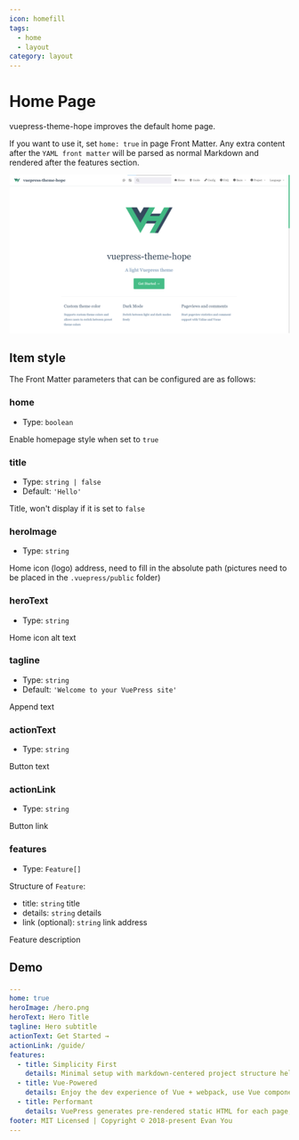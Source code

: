 ```yaml
---
icon: homefill
tags:
  - home
  - layout
category: layout
---
```


# Home Page

vuepress-theme-hope improves the default home page.

If you want to use it, set `home: true` in page Front Matter. Any extra content after the `YAML front matter` will be parsed as normal Markdown and rendered after the features section.

![Screenshot](./assets/home.png)

## Item style

The Front Matter parameters that can be configured are as follows:

### home

- Type: `boolean`

Enable homepage style when set to `true`

### title

- Type: `string | false`
- Default: `'Hello'`

Title, won't display if it is set to `false`

### heroImage

- Type: `string`

Home icon (logo) address, need to fill in the absolute path (pictures need to be placed in the `.vuepress/public` folder)

### heroText

- Type: `string`

Home icon alt text

### tagline

- Type: `string`
- Default: `'Welcome to your VuePress site'`

Append text

### actionText

- Type: `string`

Button text

### actionLink

- Type: `string`

Button link

### features

- Type: `Feature[]`

Structure of `Feature`:

- title: `string` title
- details: `string` details
- link (optional): `string` link address

Feature description

## Demo

```yaml
---
home: true
heroImage: /hero.png
heroText: Hero Title
tagline: Hero subtitle
actionText: Get Started →
actionLink: /guide/
features:
  - title: Simplicity First
    details: Minimal setup with markdown-centered project structure helps you focus on writing.
  - title: Vue-Powered
    details: Enjoy the dev experience of Vue + webpack, use Vue components in markdown, and develop custom themes with Vue.
  - title: Performant
    details: VuePress generates pre-rendered static HTML for each page, and runs as an SPA once a page is loaded.
footer: MIT Licensed | Copyright © 2018-present Evan You
---

```
